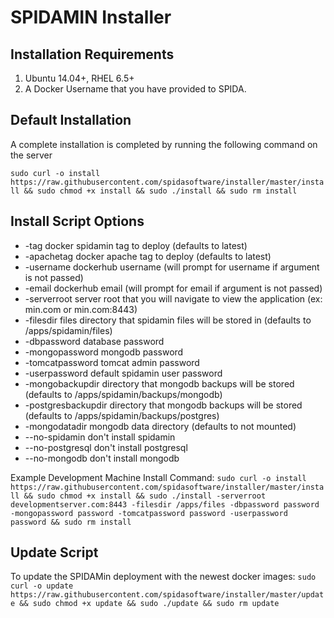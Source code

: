 # SPIDAMIN Installer

Installation Requirements
----------

1. Ubuntu 14.04+, RHEL 6.5+
2. A Docker Username that you have provided to SPIDA.


Default Installation
-------------------

A complete installation is completed by running the following command on the server

`sudo curl -o install https://raw.githubusercontent.com/spidasoftware/installer/master/install && sudo chmod +x install && sudo ./install && sudo rm install`

Install Script Options
------------------------------
* -tag              docker spidamin tag to deploy (defaults to latest)
* -apachetag         docker apache tag to deploy (defaults to latest)
* -username         dockerhub username (will prompt for username if argument is not passed)
* -email            dockerhub email (will prompt for email if argument is not passed)
* -serverroot       server root that you will navigate to view the application (ex: min.com or min.com:8443)  
* -filesdir         files directory that spidamin files will be stored in (defaults to /apps/spidamin/files)
* -dbpassword       database password
* -mongopassword    mongodb password
* -tomcatpassword   tomcat admin password
* -userpassword     default spidamin user password
* -mongobackupdir    directory that mongodb backups will be stored (defaults to /apps/spidamin/backups/mongodb)
* -postgresbackupdir directory that mongodb backups will be stored (defaults to /apps/spidamin/backups/postgres)
* -mongodatadir      mongodb data directory (defaults to not mounted)
* --no-spidamin     don't install spidamin
* --no-postgresql   don't install postgresql
* --no-mongodb      don't install mongodb

Example Development Machine Install Command:
`sudo curl -o install https://raw.githubusercontent.com/spidasoftware/installer/master/install && sudo chmod +x install && sudo ./install -serverroot developmentserver.com:8443 -filesdir /apps/files -dbpassword password -mongopassword password -tomcatpassword password -userpassword password && sudo rm install`

Update Script
------------
To update the SPIDAMin deployment with the newest docker images:
`sudo curl -o update https://raw.githubusercontent.com/spidasoftware/installer/master/update && sudo chmod +x update && sudo ./update && sudo rm update`
